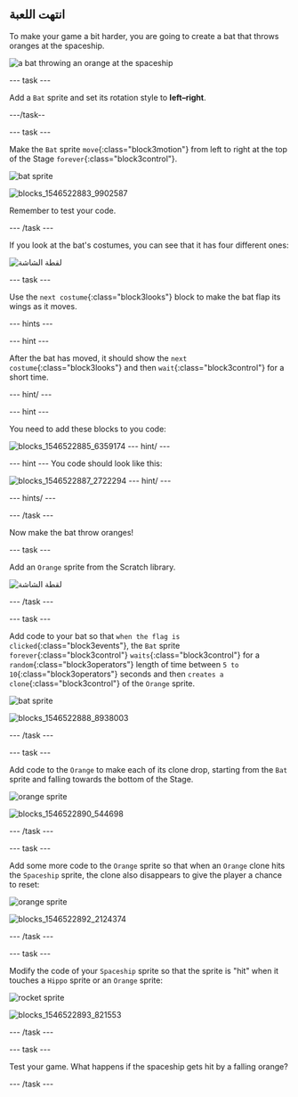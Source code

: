 ## انتهت اللعبة

To make your game a bit harder, you are going to create a bat that throws oranges at the spaceship.

![a bat throwing an orange at the spaceship](images/bat-oranges.png)

\--- task \---

Add a `Bat` sprite and set its rotation style to **left–right**.

\---/task--

\--- task \---

Make the `Bat` sprite `move`{:class="block3motion"} from left to right at the top of the Stage `forever`{:class="block3control"}.

![bat sprite](images/bat-sprite.png)

![blocks_1546522883_9902587](images/blocks_1546522883_9902587.png)

Remember to test your code.

\--- /task \---

If you look at the bat's costumes, you can see that it has four different ones:

![لقطة الشاشة](images/invaders-bat-costume.png)

\--- task \---

Use the `next costume`{:class="block3looks"} block to make the bat flap its wings as it moves.

\--- hints \---

\--- hint \---

After the bat has moved, it should show the `next costume`{:class="block3looks"} and then `wait`{:class="block3control"} for a short time.

\--- hint/ \---

\--- hint \---

You need to add these blocks to you code:

![blocks_1546522885_6359174](images/blocks_1546522885_6359174.png) \--- hint/ \---

\--- hint \--- You code should look like this:

![blocks_1546522887_2722294](images/blocks_1546522887_2722294.png) \--- hint/ \---

\--- hints/ \---

\--- /task \---

Now make the bat throw oranges!

\--- task \---

Add an `Orange` sprite from the Scratch library.

![لقطة الشاشة](images/invaders-orange.png)

\--- /task \---

\--- task \---

Add code to your bat so that `when the flag is clicked`{:class="block3events"}, the `Bat` sprite `forever`{:class="block3control"} `waits`{:class="block3control"} for a `random`{:class="block3operators"} length of time between `5 to 10`{:class="block3operators"} seconds and then `creates a clone`{:class="block3control"} of the `Orange` sprite.

![bat sprite](images/bat-sprite.png)

![blocks_1546522888_8938003](images/blocks_1546522888_8938003.png)

\--- /task \---

\--- task \---

Add code to the `Orange` to make each of its clone drop, starting from the `Bat` sprite and falling towards the bottom of the Stage.

![orange sprite](images/orange-sprite.png)

![blocks_1546522890_544698](images/blocks_1546522890_544698.png)

\--- /task \---

\--- task \---

Add some more code to the `Orange` sprite so that when an `Orange` clone hits the `Spaceship` sprite, the clone also disappears to give the player a chance to reset:

![orange sprite](images/orange-sprite.png)

![blocks_1546522892_2124374](images/blocks_1546522892_2124374.png)

\--- /task \---

\--- task \---

Modify the code of your `Spaceship` sprite so that the sprite is "hit" when it touches a `Hippo` sprite or an `Orange` sprite:

![rocket sprite](images/rocket-sprite.png)

![blocks_1546522893_821553](images/blocks_1546522893_821553.png)

\--- /task \---

\--- task \---

Test your game. What happens if the spaceship gets hit by a falling orange?

\--- /task \---